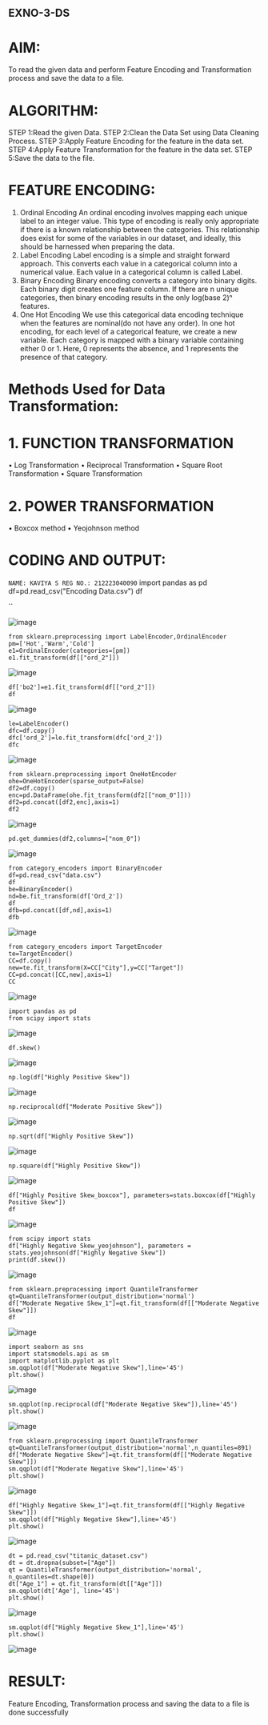 ## EXNO-3-DS

# AIM:
To read the given data and perform Feature Encoding and Transformation process and save the data to a file.

# ALGORITHM:
STEP 1:Read the given Data.
STEP 2:Clean the Data Set using Data Cleaning Process.
STEP 3:Apply Feature Encoding for the feature in the data set.
STEP 4:Apply Feature Transformation for the feature in the data set.
STEP 5:Save the data to the file.

# FEATURE ENCODING:
1. Ordinal Encoding
An ordinal encoding involves mapping each unique label to an integer value. This type of encoding is really only appropriate if there is a known relationship between the categories. This relationship does exist for some of the variables in our dataset, and ideally, this should be harnessed when preparing the data.
2. Label Encoding
Label encoding is a simple and straight forward approach. This converts each value in a categorical column into a numerical value. Each value in a categorical column is called Label.
3. Binary Encoding
Binary encoding converts a category into binary digits. Each binary digit creates one feature column. If there are n unique categories, then binary encoding results in the only log(base 2)ⁿ features.
4. One Hot Encoding
We use this categorical data encoding technique when the features are nominal(do not have any order). In one hot encoding, for each level of a categorical feature, we create a new variable. Each category is mapped with a binary variable containing either 0 or 1. Here, 0 represents the absence, and 1 represents the presence of that category.

# Methods Used for Data Transformation:
  # 1. FUNCTION TRANSFORMATION
• Log Transformation 
• Reciprocal Transformation
• Square Root Transformation
• Square Transformation
  # 2. POWER TRANSFORMATION
• Boxcox method
• Yeojohnson method

# CODING AND OUTPUT:
``
NAME: KAVIYA S
REG NO.: 212223040090
``
import pandas as pd
df=pd.read_csv("Encoding Data.csv")
df

``



![image](https://github.com/user-attachments/assets/fb4b9c8a-d64f-4216-bbe1-d8cc693e987a)



```
from sklearn.preprocessing import LabelEncoder,OrdinalEncoder
pm=['Hot','Warm','Cold']
e1=OrdinalEncoder(categories=[pm])
e1.fit_transform(df[["ord_2"]])
```



![image](https://github.com/user-attachments/assets/4899f92b-b4c8-4778-b2ac-96b675069ab3)



```
df['bo2']=e1.fit_transform(df[["ord_2"]])
df
```


![image](https://github.com/user-attachments/assets/38193e93-27ad-4cc9-a193-f974cf3fc344)



```
le=LabelEncoder()
dfc=df.copy()
dfc['ord_2']=le.fit_transform(dfc['ord_2'])
dfc
```



![image](https://github.com/user-attachments/assets/bce24d7e-87ea-40e4-937c-d7540bd26b96)



```
from sklearn.preprocessing import OneHotEncoder
ohe=OneHotEncoder(sparse_output=False)
df2=df.copy()
enc=pd.DataFrame(ohe.fit_transform(df2[["nom_0"]]))
df2=pd.concat([df2,enc],axis=1)
df2
```


![image](https://github.com/user-attachments/assets/4c9cbd4f-261b-4b31-8650-449fd367e4e9)


```
pd.get_dummies(df2,columns=["nom_0"])
```


![image](https://github.com/user-attachments/assets/bbda2cc7-0824-401c-b45a-959af69d7c84)



```
from category_encoders import BinaryEncoder
df=pd.read_csv("data.csv")
df
be=BinaryEncoder()
nd=be.fit_transform(df['Ord_2'])
df
dfb=pd.concat([df,nd],axis=1)
dfb
```


![image](https://github.com/user-attachments/assets/9f772f77-2ba1-4acc-bea5-af45f84283a4)



```
from category_encoders import TargetEncoder
te=TargetEncoder()
CC=df.copy()
new=te.fit_transform(X=CC["City"],y=CC["Target"])
CC=pd.concat([CC,new],axis=1)
CC
```


![image](https://github.com/user-attachments/assets/d019b565-0f35-494a-9251-be1a61391d0a)


```
import pandas as pd
from scipy import stats
```


![image](https://github.com/user-attachments/assets/d03bf85d-cb01-43af-80d8-29970d0e7048)


```
df.skew()
```


![image](https://github.com/user-attachments/assets/1e688fa2-aab0-4fc9-b146-8aedfcb7921c)


```
np.log(df["Highly Positive Skew"])
```


![image](https://github.com/user-attachments/assets/46fed48d-de60-49ec-9b71-8bbd4e3cbc00)

```
np.reciprocal(df["Moderate Positive Skew"])
```

![image](https://github.com/user-attachments/assets/10c48c4d-8a83-4336-941b-e02824147264)


```
np.sqrt(df["Highly Positive Skew"])
```

![image](https://github.com/user-attachments/assets/208d79cd-2f82-4192-a49b-2c4c71fe2c01)

``
np.square(df["Highly Positive Skew"])
``

![image](https://github.com/user-attachments/assets/a4b8526d-9805-4e56-836e-3d4387887c1f)

```
df["Highly Positive Skew_boxcox"], parameters=stats.boxcox(df["Highly Positive Skew"])
df
```

![image](https://github.com/user-attachments/assets/7c70f349-6185-473a-a26a-2dab978af2e2)

```
from scipy import stats
df["Highly Negative Skew_yeojohnson"], parameters = stats.yeojohnson(df["Highly Negative Skew"])
print(df.skew())
```

![image](https://github.com/user-attachments/assets/ddd37e7d-eb69-4247-a3a2-77fa3fd7199c)

```
from sklearn.preprocessing import QuantileTransformer
qt=QuantileTransformer(output_distribution='normal')
df["Moderate Negative Skew_1"]=qt.fit_transform(df[["Moderate Negative Skew"]])
df
```

![image](https://github.com/user-attachments/assets/ec7f780d-92b0-41d6-b012-a3faf48489d7)

```
import seaborn as sns
import statsmodels.api as sm
import matplotlib.pyplot as plt
sm.qqplot(df["Moderate Negative Skew"],line='45')
plt.show()
```

![image](https://github.com/user-attachments/assets/b8405778-4ea8-4392-9404-ee379711833a)

```
sm.qqplot(np.reciprocal(df["Moderate Negative Skew"]),line='45')
plt.show()
```

![image](https://github.com/user-attachments/assets/7c091ab1-8145-4942-9814-8cdbaa6f73a0)

```
from sklearn.preprocessing import QuantileTransformer
qt=QuantileTransformer(output_distribution='normal',n_quantiles=891)
df["Moderate Negative Skew"]=qt.fit_transform(df[["Moderate Negative Skew"]])
sm.qqplot(df["Moderate Negative Skew"],line='45')
plt.show()
```

![image](https://github.com/user-attachments/assets/a4a4aa73-fba5-4321-969e-52b3f18ca591)


```
df["Highly Negative Skew_1"]=qt.fit_transform(df[["Highly Negative Skew"]])
sm.qqplot(df["Highly Negative Skew"],line='45')
plt.show()
```

![image](https://github.com/user-attachments/assets/0d516a0f-518d-46f7-aa13-f06a3b76b545)

```
dt = pd.read_csv("titanic_dataset.csv")
dt = dt.dropna(subset=["Age"])
qt = QuantileTransformer(output_distribution='normal', n_quantiles=dt.shape[0])
dt["Age_1"] = qt.fit_transform(dt[["Age"]])
sm.qqplot(dt['Age'], line='45')
plt.show()
```

![image](https://github.com/user-attachments/assets/4878c882-dfc5-4b49-9af3-b9b92fbd02dc)


```
sm.qqplot(df["Highly Negative Skew_1"],line='45')
plt.show()
```

![image](https://github.com/user-attachments/assets/04972b77-938f-4f6c-a7e4-0607aaabe37b)



# RESULT:
Feature Encoding, Transformation process and saving the data to a file is done successfully

       
